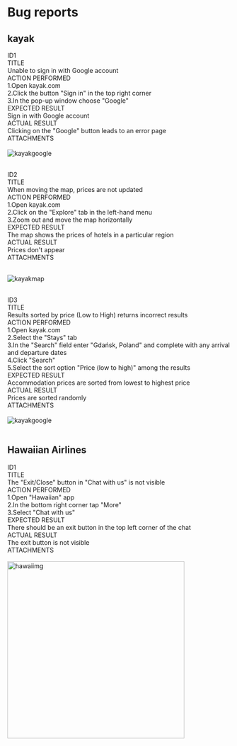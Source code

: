 <h1>Bug reports</h1>

<h2>kayak</h2>

ID1<br>
TITLE<br>
Unable to sign in with Google account<br>
ACTION PERFORMED<br>
1.Open kayak.com<br>
2.Click the button "Sign in" in the top right corner<br>
3.In the pop-up window choose "Google"<br>
EXPECTED RESULT<br>
Sign in with Google account<br>
ACTUAL RESULT<br>
Clicking on the "Google" button leads to an error page<br>
ATTACHMENTS<br><br>
<img src='https://i.ibb.co/fk6vFtV/kayakgoogle.jpg' alt='kayakgoogle' border='0'>
<br><br>

ID2<br>
TITLE<br>
When moving the map, prices are not updated<br>
ACTION PERFORMED<br>
1.Open kayak.com<br>
2.Click on the "Explore" tab in the left-hand menu<br>
3.Zoom out and move the map horizontally<br>
EXPECTED RESULT<br>
The map shows the prices of hotels in a particular region<br>
ACTUAL RESULT<br>
Prices don't appear<br>
ATTACHMENTS<br><br>

<img src='https://i.ibb.co/SXN6H2v/kayakmap.jpg' alt='kayakmap' border='0'>
<br><br>

ID3<br>
TITLE<br>
Results sorted by price (Low to High) returns incorrect results<br>
ACTION PERFORMED<br>
1.Open kayak.com<br>
2.Select the "Stays" tab<br>
3.In the "Search" field enter "Gdańsk, Poland" and complete with any arrival and departure dates<br>
4.Click "Search"<br>
5.Select the sort option "Price (low to high)" among the results<br>
EXPECTED RESULT<br>
Accommodation prices are sorted from lowest to highest price<br>
ACTUAL RESULT<br>
Prices are sorted randomly<br>
ATTACHMENTS<br><br>
<img src='https://i.ibb.co/nQvmR2C/kayaksortprice.jpg' alt='kayakgoogle' border='0'>
<br><br>

<h2>Hawaiian Airlines</h2>

ID1<br>
TITLE<br>
The "Exit/Close" button in "Chat with us" is not visible<br>
ACTION PERFORMED<br>
1.Open "Hawaiian" app<br>
2.In the bottom right corner tap "More"<br>
3.Select "Chat with us"<br>
EXPECTED RESULT<br>
There should be an exit button in the top left corner of the chat<br>
ACTUAL RESULT<br>
The exit button is not visible<br>
ATTACHMENTS<br><br>
<img src='https://i.ibb.co/CWyWgMs/hawaiimg.png' alt='hawaiimg' border='0' height='400px'>

<br><br>
